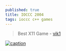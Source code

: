 ```yaml
---
published: true
title: IOCCC 2004
tags: ioccc c++ games
---
```

> Best X11 Game - [vik1](http://www.ioccc.org/years.html#2004)

[![caption](https://img.youtube.com/vi/xTseqWCtAUA/0.jpg)](https://www.youtube.com/watch?v=xTseqWCtAUA)

